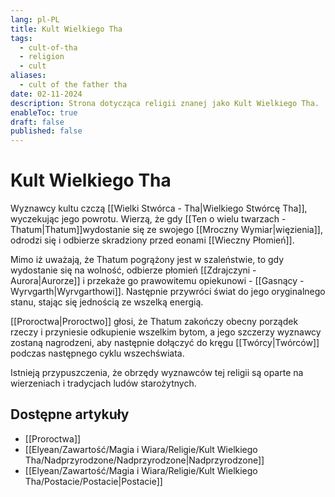 ```yaml
---
lang: pl-PL
title: Kult Wielkiego Tha
tags:
  - cult-of-tha
  - religion
  - cult
aliases:
  - cult of the father tha
date: 02-11-2024
description: Strona dotycząca religii znanej jako Kult Wielkiego Tha.
enableToc: true
draft: false
published: false
---
```

# Kult Wielkiego Tha

Wyznawcy kultu czczą [[Wielki Stwórca - Tha|Wielkiego Stwórcę Tha]], wyczekując jego powrotu.  Wierzą, że gdy [[Ten o wielu twarzach - Thatum|Thatum]]wydostanie się ze swojego [[Mroczny Wymiar|więzienia]], odrodzi się i odbierze skradziony przed eonami [[Wieczny Płomień]]. 

Mimo iż uważają, że Thatum pogrążony jest w szaleństwie, to gdy wydostanie się na wolność, odbierze płomień [[Zdrajczyni - Aurora|Aurorze]] i przekaże go prawowitemu opiekunowi - [[Gasnący - Wyrvgarth|Wyrvgarthowi]].
Następnie przywróci świat do jego oryginalnego stanu, stając się jednością ze wszelką energią.

[[Proroctwa|Proroctwo]] głosi, że Thatum zakończy obecny porządek rzeczy i przyniesie odkupienie wszelkim bytom, a jego szczerzy wyznawcy zostaną nagrodzeni, aby następnie dołączyć do kręgu [[Twórcy|Twórców]] podczas następnego cyklu wszechświata.

Istnieją przypuszczenia, że obrzędy wyznawców tej religii są oparte na wierzeniach i tradycjach ludów starożytnych.

## Dostępne artykuły

- [[Proroctwa]]
- [[Elyean/Zawartość/Magia i Wiara/Religie/Kult Wielkiego Tha/Nadprzyrodzone/Nadprzyrodzone|Nadprzyrodzone]]
- [[Elyean/Zawartość/Magia i Wiara/Religie/Kult Wielkiego Tha/Postacie/Postacie|Postacie]]


